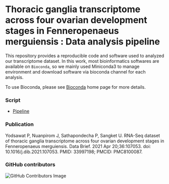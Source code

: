 # Thoracic ganglia transcriptome across four ovarian development stages in Fenneropenaeus merguiensis : Data analysis pipeline

This repository provides a reproducible code and software used to analyzed our transcriptome dataset. In this work, most bioinformatics softwares are available on `Bioconda`, so we mainly used Miniconda3 to manage environment and download software via bioconda channel for each analysis.

To use Bioconda, please see [Bioconda](https://bioconda.github.io/) home page for more details.

### Script
* [Pipeline](https://github.com/prasert05/fmtg_rnaseq/blob/main/pipeline.md)

### Publication
Yodsawat P, Nuanpirom J, Sathapondecha P, Sangket U. RNA-Seq dataset of thoracic ganglia transcriptome across four ovarian development stages in Fenneropenaeus merguiensis. Data Brief. 2021 Apr 20;36:107053. doi: 10.1016/j.dib.2021.107053. PMID: 33997198; PMCID: PMC8100087.

### GitHub contributors
![GitHub Contributors Image](https://contrib.rocks/image?repo=prasert05/fmtg_rna-seq)
